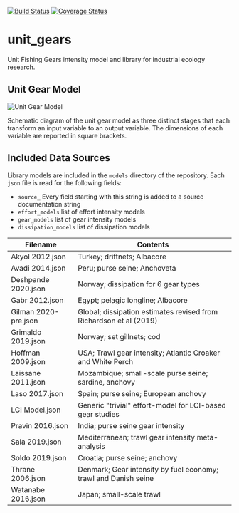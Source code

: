 [![Build Status](https://travis-ci.com/bkuczenski/unit_gears.svg?branch=main)](https://travis-ci.com/bkuczenski/unit_gears)
[![Coverage Status](https://coveralls.io/repos/github/bkuczenski/unit_gears/badge.svg?branch=main)](https://coveralls.io/github/bkuczenski/unit_gears?branch=main)

# unit_gears
Unit Fishing Gears intensity model and library for industrial ecology research.

## Unit Gear Model

![Unit Gear Model](docs/images/Fig1-unit-gear-model.png)

Schematic diagram of the unit gear model as three distinct stages that each transform an input variable to an output variable. The dimensions of each variable are reported in square brackets.

## Included Data Sources

Library models are included in the `models` directory of the repository.  Each `json` file is read for the following fields:

 * `source_` Every field starting with this string is added to a source documentation string
 * `effort_models` list of effort intensity models
 * `gear_models` list of gear intensity models
 * `dissipation_models` list of dissipation models

| Filename | Contents |
|----|----|
|Akyol 2012.json| Turkey; driftnets; Albacore|
|Avadi 2014.json| Peru; purse seine; Anchoveta|
|Deshpande 2020.json| Norway; dissipation for 6 gear types|
|Gabr 2012.json|Egypt; pelagic longline; Albacore|
|Gilman 2020-pre.json| Global; dissipation estimates revised from Richardson et al (2019)|
|Grimaldo 2019.json|Norway; set gillnets; cod|
|Hoffman 2009.json|USA; Trawl gear intensity; Atlantic Croaker and White Perch|
|Laissane 2011.json|Mozambique; small-scale purse seine; sardine, anchovy|
|Laso 2017.json|Spain; purse seine; European anchovy|
|LCI Model.json|Generic "trivial" effort-model for LCI-based gear studies|
|Pravin 2016.json|India; purse seine gear intensity|
|Sala 2019.json|Mediterranean; trawl gear intensity meta-analysis|
|Soldo 2019.json|Croatia; purse seine; anchovy|
|Thrane 2006.json|Denmark; Gear intensity by fuel economy; trawl and Danish seine|
|Watanabe 2016.json|Japan; small-scale trawl|
